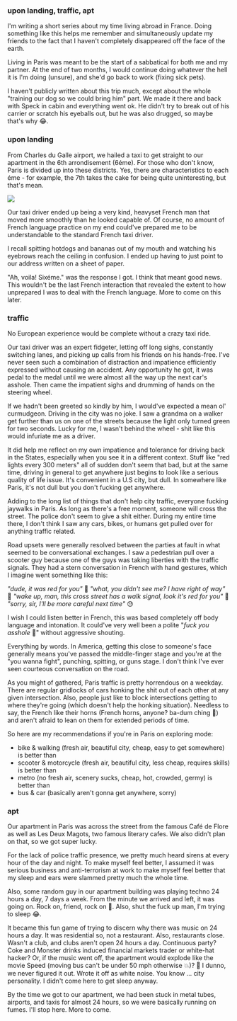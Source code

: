 ### upon landing, traffic, apt

I'm writing a short series about my time living abroad in France. Doing something like this helps me remember and simultaneously update my friends to the fact that I haven't completely disappeared off the face of the earth.

Living in Paris was meant to be the start of a sabbatical for both me and my partner. At the end of two months, I would continue doing whatever the hell it is I'm doing (unsure), and she'd go back to work (fixing sick pets). 

I haven't publicly written about this trip much, except about the whole "training our dog so we could bring him" part. We made it there and back with Speck in cabin and everything went ok. He didn't try to break out of his carrier or scratch his eyeballs out, but he was also drugged, so maybe that's why 😂.

### upon landing

From Charles du Galle airport, we hailed a taxi to get straight to our apartment in the 6th arrondisement (6éme). For those who don't know, Paris is divided up into these districts. Yes, there are characteristics to each éme - for example, the 7th takes the cake for being quite uninteresting, but that's mean. 

![](paris-eme.png)

Our taxi driver ended up being a very kind, heavyset French man that moved more smoothly than he looked capable of. Of course, no amount of French language practice on my end could've prepared me to be understandable to the standard French taxi driver.

I recall spitting hotdogs and bananas out of my mouth and watching his eyebrows reach the ceiling in confusion. I ended up having to just point to our address written on a sheet of paper.

"Ah, voila! Sixéme." was the response I got. I think that meant good news. This wouldn't be the last French interaction that revealed the extent to how unprepared I was to deal with the French language. More to come on this later.

### traffic

No European experience would be complete without a crazy taxi ride.

Our taxi driver was an expert fidgeter, letting off long sighs, constantly switching lanes, and picking up calls from his friends on his hands-free. I've never seen such a combination of distraction and impatience efficiently expressed without causing an accident. Any opportunity he got, it was pedal to the medal until we were almost all the way up the next car's asshole. Then came the impatient sighs and drumming of hands on the steering wheel.

If we hadn't been greeted so kindly by him, I would've expected a mean ol' curmudgeon. Driving in the city was no joke. I saw a grandma on a walker get further than us on one of the streets because the light only turned green for two seconds. Lucky for me, I wasn't behind the wheel - shit like this would infuriate me as a driver.

It did help me reflect on my own impatience and tolerance for driving back in the States, especially when you see it in a different context. Stuff like "red lights every 300 meters" all of sudden don't seem that bad, but at the same time, driving in general to get anywhere just begins to look like a serious quality of life issue. It's convenient in a U.S city, but dull. In somewhere like Paris, it's not dull but you don't fucking get anywhere.

Adding to the long list of things that don't help city traffic, everyone fucking jaywalks in Paris. As long as there's a free moment, someone will cross the street. The police don't seem to give a shit either. During my entire time there, I don't think I saw any cars, bikes, or humans get pulled over for anything traffic related. 

Road upsets were generally resolved between the parties at fault in what seemed to be conversational exchanges. I saw a pedestrian pull over a scooter guy because one of the guys was taking liberties with the traffic signals. They had a stern conversation in French with hand gestures, which I imagine went something like this:

*"dude, it was red for you"* 😤
*"what, you didn't see me? I have right of way"* 👀
*"wake up, man, this cross street has a walk signal, look it's red for you"* 🚦
*"sorry, sir, I'll be more careful next time"* 😓

I wish I could listen better in French, this was based completely off body language and intonation. It could've very well been a polite "*fuck you asshole* 🙂" without aggressive shouting.

Everything by words. In America, getting this close to someone's face generally means you've passed the middle-finger stage and you're at the "you wanna fight", punching, spitting, or guns stage. I don't think I've ever seen courteous conversation on the road.

As you might of gathered, Paris traffic is pretty horrendous on a weekday. There are regular gridlocks of cars honking the shit out of each other at any given intersection. Also, people just like to block intersections getting to where they're going (which doesn't help the honking situation). Needless to say, the French like their horns (French horns, anyone? ba-dum ching 🥁) and aren't afraid to lean on them for extended periods of time.

So here are my recommendations if you're in Paris on exploring mode:

- bike & walking (fresh air, beautiful city, cheap, easy to get somewhere) is better than
- scooter & motorcycle (fresh air, beautiful city, less cheap, requires skills) is better than
- metro (no fresh air, scenery sucks, cheap, hot, crowded, germy) is better than
- bus & car (basically aren't gonna get anywhere, sorry)

### apt

Our apartment in Paris was across the street from the famous Café de Flore as well as Les Deux Magots, two famous literary cafes. We also didn't plan on that, so we got super lucky.

For the lack of police traffic presence, we pretty much heard sirens at every hour of the day and night. To make myself feel better, I assumed it was serious business and anti-terrorism at work to make myself feel better that my sleep and ears were slammed pretty much the whole time.

Also, some random guy in our apartment building was playing techno 24 hours a day, 7 days a week. From the minute we arrived and left, it was going on. Rock on, friend, rock on 🤘. Also, shut the fuck up man, I'm trying to sleep 😂.

It became this fun game of trying to discern why there was music on 24 hours a day. It was residential so, not a restaurant. Also, restaurants close. Wasn't a club, and clubs aren't open 24 hours a day. Continuous party? Coke and Monster drinks induced financial markets trader or white-hat hacker? Or, if the music went off, the apartment would explode like the movie Speed (moving bus can't be under 50 mph otherwise 💥)? 🤣 I dunno, we never figured it out. Wrote it off as white noise. You know ... city personality. I didn't come here to get sleep anyway.

By the time we got to our apartment, we had been stuck in metal tubes, airports, and taxis for almost 24 hours, so we were basically running on fumes. I'll stop here. More to come.